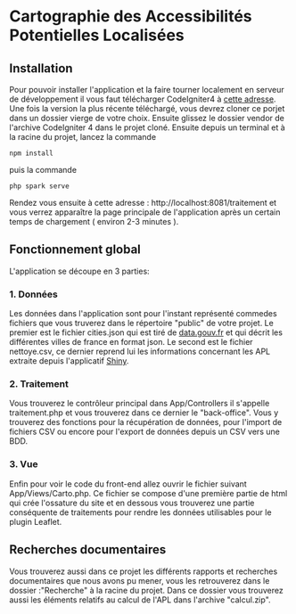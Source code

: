 # Cartographie des Accessibilités Potentielles Localisées

## Installation
Pour pouvoir installer l'application et la faire tourner localement en serveur de développement il vous faut télécharger CodeIgniter4 à [cette adresse](https://codeigniter.com/user_guide/installation/installing_manual.html). Une fois la version la plus récente téléchargé, vous devrez cloner ce porjet dans un dossier vierge de votre choix. Ensuite glissez le dossier vendor de l'archive CodeIgniter 4 dans le projet cloné. 
Ensuite depuis un terminal et à la racine du projet, lancez la commande 

    npm install

puis la commande

    php spark serve

Rendez vous ensuite à cette adresse : http://localhost:8081/traitement et vous verrez apparaître la page principale de l'application après un certain temps de chargement ( environ 2-3 minutes ).

## Fonctionnement global
L'application se découpe en 3 parties:
### 1. Données
Les données dans l'application sont pour l'instant représenté commedes fichiers que vous truverez dans le répertoire "public" de votre projet. Le premier est le fichier cities.json qui est tiré de [data.gouv.fr](https://www.data.gouv.fr/fr/datasets/villes-de-france/) et qui décrit les différentes villes de france en format json. Le second est le fichier nettoye.csv, ce dernier reprend lui les informations concernant les APL extraite depuis l'applicatif [Shiny](https://drees.shinyapps.io/carto-apl/). 
   
### 2. Traitement
Vous trouverez le contrôleur principal dans App/Controllers il s'appelle traitement.php et vous trouverez dans ce dernier le "back-office". Vous y trouverez des fonctions pour la récupération de données, pour l'import de fichiers CSV ou encore pour l'export de données depuis un CSV vers une BDD.

### 3. Vue
Enfin pour voir le code du front-end allez ouvrir le fichier suivant App/Views/Carto.php. Ce fichier se compose d'une première partie de html qui crée l'ossature du site et en dessous vous trouverez une partie conséquente de traitements pour rendre les données utilisables pour le plugin Leaflet.

## Recherches documentaires

Vous trouverez aussi dans ce projet les différents rapports et recherches documentaires que nous avons pu mener, vous les retrouverez dans le dossier :"Recherche" à la racine du projet. Dans ce dossier vous trouverez aussi les éléments relatifs au calcul de l'APL dans l'archive "calcul.zip".
